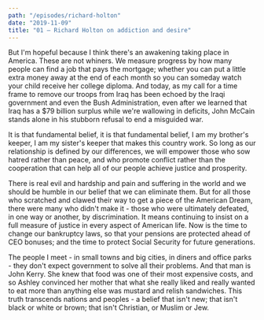 ```yaml
---
path: "/episodes/richard-holton"
date: "2019-11-09"
title: "01 — Richard Holton on addiction and desire"
---
```


But I'm hopeful because I think there's an awakening taking place in  America. These are not whiners. We measure progress by how many people  can find a job that pays the mortgage; whether you can put a little  extra money away at the end of each month so you can someday watch your  child receive her college diploma. And today, as my call for a time  frame to remove our troops from Iraq has been echoed by the Iraqi  government and even the Bush Administration, even after we learned that  Iraq has a $79 billion surplus while we're wallowing in deficits, John  McCain stands alone in his stubborn refusal to end a misguided war. 

It is that fundamental belief, it is that fundamental belief, I am  my brother's keeper, I am my sister's keeper that makes this country  work. So long as our relationship is defined by our differences, we will empower those who sow hatred rather than peace, and who promote  conflict rather than the cooperation that can help all of our people  achieve justice and prosperity. 

There is real evil and hardship and pain and suffering in the world and we should be humble in our belief that we can eliminate them. But  for all those who scratched and clawed their way to get a piece of the  American Dream, there were many who didn't make it - those who were  ultimately defeated, in one way or another, by discrimination. It means  continuing to insist on a full measure of justice in every aspect of  American life. Now is the time to change our bankruptcy laws, so that  your pensions are protected ahead of CEO bonuses; and the time to  protect Social Security for future generations. 

The people I meet - in small towns and big cities, in diners and  office parks - they don't expect government to solve all their problems. And that man is John Kerry. She knew that food was one of their most  expensive costs, and so Ashley convinced her mother that what she really liked and really wanted to eat more than anything else was mustard and  relish sandwiches. This truth transcends nations and peoples - a belief  that isn't new; that isn't black or white or brown; that isn't  Christian, or Muslim or Jew. 